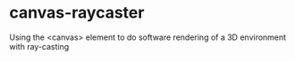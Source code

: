 # canvas-raycaster
Using the &lt;canvas> element to do software rendering of a 3D environment with ray-casting
